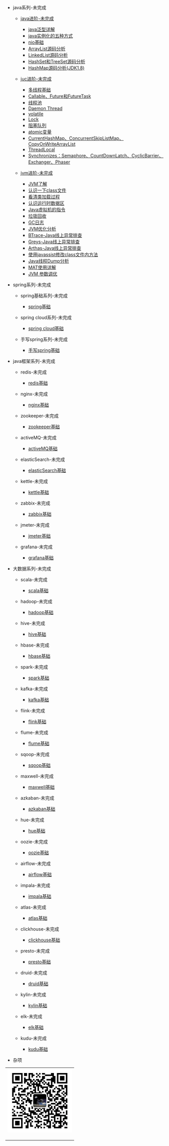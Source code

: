 

- java系列-未完成
  
  - [java进阶-未完成](/docs/java/java-extra-introduction.md)
  
    - [java泛型详解](/docs/java/java-01.md)
    - [java实例化的五种方式](/docs/java/java-02.md)
    - [nio基础](/docs/java/java-03.md)
    - [ArrayList源码分析](/docs/java/java-04.md)
    - [LinkedList源码分析](/docs/java/java-05.md)
    - [HashSet和TreeSet源码分析](/docs/java/java-06.md)
    - [HashMap源码分析(JDK1.8)](/docs/java/java-07.md)
  
  - [juc进阶-未完成](/docs/java/juc-introduction.md)
    
    - [多线程基础](/docs/java/juc-01.md)
    - [Callable、Future和FutureTask](/docs/java/juc-02.md)
    - [线程池](/docs/java/juc-03.md)
    - [Daemon Thread](/docs/java/juc-04.md)
    - [volatile](/docs/java/juc-05.md)
    - [Lock](/docs/java/juc-06.md)
    - [阻塞队列](/docs/java/juc-07.md)
    - [atomic变量](/docs/java/juc-08.md)
    - [CurrentHashMap、ConcurrentSkipListMap、CopyOnWriteArrayList](/docs/java/juc-09.md)
    - [ThreadLocal](/docs/java/jvm-10.md)
    - [Synchronizes：Semaphore、CountDownLatch、CyclicBarrier、Exchanger、Phaser](/docs/java/juc-11.md)
  
  - [jvm进阶-未完成](/docs/java/jvm-introduction.md)
    
    - [JVM了解](/docs/java/jvm-01.md)
    - [认识一下class文件](/docs/java/jvm-02.md)
    - [看清类加载过程](/docs/java/jvm-03.md)
    - [认识运行时数据区](/docs/java/jvm-04.md)
    - [Java虚拟机的指令](/docs/java/jvm-05.md)
    - [垃圾回收](/docs/java/jvm-06.md)
    - [GC日志](/docs/java/jvm-07.md)
    - [JVM优化分析](/docs/java/jvm-08.md)
    - [BTrace-Java线上异常排查](/docs/java/jvm-09.md)
    - [Greys-Java线上异常排查](/docs/java/jvm-10.md)
    - [Arthas-Java线上异常排查](/docs/java/jvm-11.md)
    - [使用javassist修改class文件内方法](/docs/java/jvm-12.md)
    - [Java线程Dump分析](/docs/java/jvm-13.md)
    - [MAT使用详解](/docs/java/jvm-14.md)
    - [JVM 参数调优](/docs/java/jvm-15.md)






- spring系列-未完成
  
  - spring基础系列-未完成
    - [spring基础](/docs/spring/spring-base-01.md)

  - spring cloud系列-未完成
    - [spring cloud基础](/docs/spring/spring-cloud-01.md)

  - 手写spring系列-未完成
    - [手写spring基础](/docs/spring/spring-handwriting-01.md)






- java框架系列-未完成

  - redis-未完成
    - [redis基础](/docs/java-frame/redis-01.md)

  - nginx-未完成
    - [nginx基础](/docs/java-frame/nginx-01.md)

  - zookeeper-未完成
    - [zookeeper基础](/docs/java-frame/zookeeper-01.md)

  - activeMQ-未完成
    - [activeMQ基础](/docs/java-frame/activeMQ-01.md)

  - elasticSearch-未完成
    - [elasticSearch基础](/docs/java-frame/elasticSearch-01.md)

  - kettle-未完成
    - [kettle基础](/docs/java-frame/kettle-01.md)

  - zabbix-未完成
    - [zabbix基础](/docs/java-frame/zabbix-01.md)

  - jmeter-未完成
    - [jmeter基础](/docs/java-frame/jmeter-01.md)

  - grafana-未完成
    - [grafana基础](/docs/java-frame/grafana-01.md)







- 大数据系列-未完成

  - scala-未完成
    - [scala基础](/docs/big-data/scala-01.md)

  - hadoop-未完成
    - [hadoop基础](/docs/big-data/hadoop-01.md)

  - hive-未完成
    - [hive基础](/docs/big-data/hive-01.md)

  - hbase-未完成
    - [hbase基础](/docs/big-data/hbase-01.md)

  - spark-未完成
    - [spark基础](/docs/big-data/spark-01.md)

  - kafka-未完成
    - [kafka基础](/docs/big-data/kafka-01.md)

  - flink-未完成
    - [flink基础](/docs/big-data/flink-01.md)

  - flume-未完成
    - [flume基础](/docs/big-data/flume-01.md)

  - sqoop-未完成
    - [sqoop基础](/docs/big-data/sqoop-01.md)

  - maxwell-未完成
    - [maxwell基础](/docs/big-data/maxwell-01.md)

  - azkaban-未完成
    - [azkaban基础](/docs/big-data/azkaban-01.md)

  - hue-未完成
    - [hue基础](/docs/big-data/hue-01.md)

  - oozie-未完成
    - [oozie基础](/docs/big-data/oozie-01.md)

  - airflow-未完成
    - [airflow基础](/docs/big-data/airflow-01.md)

  - impala-未完成
    - [impala基础](/docs/big-data/impala-01.md)

  - atlas-未完成
    - [atlas基础](/docs/big-data/atlas-01.md)

  - clickhouse-未完成
    - [clickhouse基础](/docs/big-data/clickhouse-01.md)

  - presto-未完成
    - [presto基础](/docs/big-data/presto-01.md)

  - druid-未完成
    - [druid基础](/docs/big-data/druid-01.md)

  - kylin-未完成
    - [kylin基础](/docs/big-data/kylin-01.md)

  - elk-未完成
    - [elk基础](/docs/big-data/elk-01.md)

  - kudu-未完成
    - [kudu基础](/docs/big-data/kudu-01.md)







- 杂项





<table>
    <tr>
      <td align="center" style="width: 200px;">
        <a href="https://github.com/Raray-chuan">
          <img src="./images/qrcode-for-xichuan.jpg" style="width: 400px;"><br>
        </a><br>
      </td>
    </tr>
</table>
